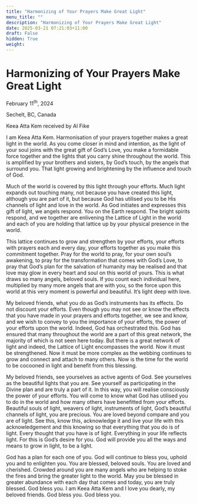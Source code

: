 ```yaml
---
title: "Harmonizing of Your Prayers Make Great Light"
menu_title: ""
description: "Harmonizing of Your Prayers Make Great Light"
date: 2025-03-21 07:21:03+11:00
draft: False
hidden: True
weight:
---
```

# Harmonizing of Your Prayers Make Great Light

February 11<sup>th</sup>, 2024

Sechelt, BC, Canada

Keea Atta Kem received by Al Fike

I am Keea Atta Kem. Harmonisation of your prayers together makes a great light in the world. As you come closer in mind and intention, as the light of your soul joins with the great gift of God’s Love, you make a formidable force together and the lights that you carry shine throughout the world. This is amplified by your brothers and sisters, by God’s touch, by the angels that surround you. That light growing and brightening by the influence and touch of God.

Much of the world is covered by this light through your efforts.  Much light expands out touching many, not because you have created this light, although you are part of it, but because God has utilised you to be His channels of light and love in the world. As God initiates and expresses this gift of light, we angels respond. You on the Earth respond. The bright spirits respond, and we together are enlivening the Lattice of Light in the world and each of you are holding that lattice up by your physical presence in the world.

This lattice continues to grow and strengthen by your efforts, your efforts with prayers each and every day, your efforts together as you make this commitment together. Pray for the world to pray, for your own soul’s awakening, to pray for the transformation that comes with God’s Love, to pray that God’s plan for the salvation of humanity may be realised and that love may glow in every heart and soul on this world of yours. This is what draws so many angels, beloved souls. If you count each individual here, multiplied by many more angels that are with you, so the force upon this world at this very moment is powerful and beautiful. It’s light deep with love.

My beloved friends, what you do as God’s instruments has its effects. Do not discount your efforts. Even though you may not see or know the effects that you have made in your prayers and efforts together, we see and know, and we wish to convey to you the importance of your efforts, the power of your efforts upon the world. Indeed, God has orchestrated this. God has ensured that many throughout the world are a part of this great network, the majority of which is not seen here today. But there is a great network of light and indeed, the Lattice of Light encompasses the world. Now it must be strengthened. Now it must be more complex as the webbing continues to grow and connect and attach to many others. Now is the time for the world to be cocooned in light and benefit from this blessing.

My beloved friends, see yourselves as active agents of God. See yourselves as the beautiful lights that you are. See yourself as participating in the Divine plan and are truly a part of it. In this way, you will realise consciously the power of your efforts. You will come to know what God has utilised you to do in the world and how many others have benefitted from your efforts. Beautiful souls of light, weavers of light, instruments of light, God’s beautiful channels of light, you are precious. You are loved beyond compare and you are of light. See this, know this, acknowledge it and live your life with this acknowledgement and this knowing so that everything that you do is of light. Every thought that you have is of light. Everything in your life reflects light. For this is God’s desire for you. God will provide you all the ways and means to grow in light, to be a light.

God has a plan for each one of you. God will continue to bless you, uphold you and to enlighten you. You are blessed, beloved souls. You are loved and cherished. Crowded around you are many angels who are helping to stoke the fires and bring the greater light to the world. May you be blessed in greater abundance with each day that comes and today, you are truly blessed. God bless you. I am Keea Atta Kem and I love you dearly, my beloved friends. God bless you. God bless you.
